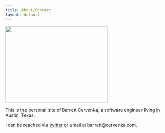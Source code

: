 ```yaml
---
title: About/Contact
layout: default
---
```

<img width="320" height="240" src="{{ site.base_url }}/images/me.jpg"/>

This is the personal site of Barrett Cervenka, a software engineer living in Austin, Texas.

I can be reached via [twitter](http://www.twitter.com/barrettc) or email at &#98;&#97;&#114;&#114;&#101;&#116;&#116;&#64;&#99;&#101;&#114;&#118;&#101;&#110;&#107;&#97;&#46;&#99;&#111;&#109;.
